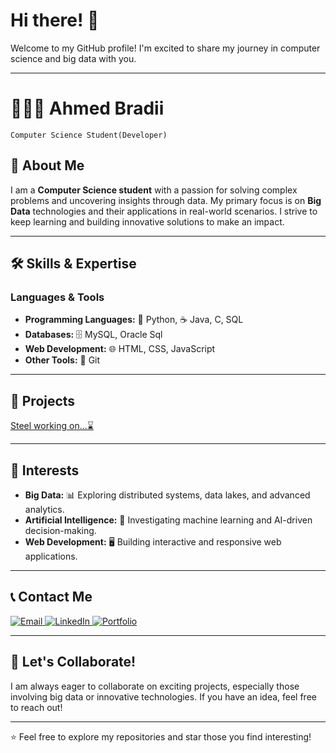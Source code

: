 # Hi there! 👋

Welcome to my GitHub profile! I'm excited to share my journey in computer science and big data with you.

---

# 🧑🏻‍💻 Ahmed Bradii
`Computer Science Student(Developer)`

## 🚀 About Me

I am a **Computer Science student** with a passion for solving complex problems and uncovering insights through data. My primary focus is on **Big Data** technologies and their applications in real-world scenarios. I strive to keep learning and building innovative solutions to make an impact.

---

## 🛠️ Skills & Expertise

### Languages & Tools

- **Programming Languages:** 🐍 Python, ☕ Java, C, SQL
- **Databases:** 🗄️ MySQL, Oracle Sql
- **Web Development:** 🌐 HTML, CSS, JavaScript
- **Other Tools:** 🔧 Git

---

## 📂 Projects

[Steel working on...⌛](#)

---

## 🎯 Interests

- **Big Data:** 📊 Exploring distributed systems, data lakes, and advanced analytics.
- **Artificial Intelligence:** 🤖 Investigating machine learning and AI-driven decision-making.
- **Web Development:** 🖥️ Building interactive and responsive web applications.

---

## 📞 Contact Me

<div align="left">
  <a href="bradai.ahmed@ieee.org">
    <img src="https://img.shields.io/badge/Email-D14836?style=for-the-badge&logo=gmail&logoColor=white" alt="Email">
  </a>
  <a href="https://www.linkedin.com/in/ahmed-bradai-0111692b2/">
    <img src="https://img.shields.io/badge/LinkedIn-0077B5?style=for-the-badge&logo=linkedin&logoColor=white" alt="LinkedIn">
  </a>
  <a href="#">
    <img src="https://img.shields.io/badge/Portfolio-000000?style=for-the-badge&logo=About.me&logoColor=white" alt="Portfolio">
  </a>
</div>

---

## 🤝 Let's Collaborate!

I am always eager to collaborate on exciting projects, especially those involving big data or innovative technologies. If you have an idea, feel free to reach out!

---

⭐️ Feel free to explore my repositories and star those you find interesting!



